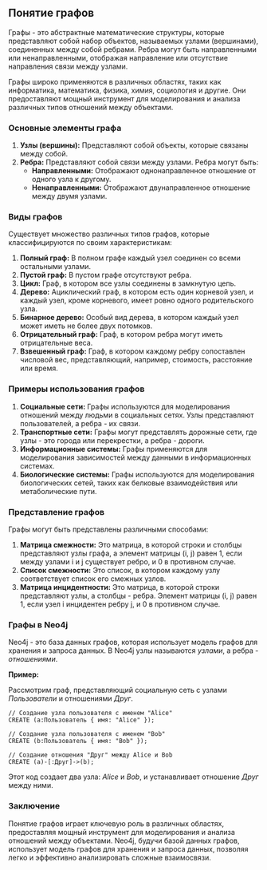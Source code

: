 ## Понятие графов

Графы - это абстрактные математические структуры, которые представляют собой набор объектов, называемых узлами (вершинами), соединенных между собой ребрами. Ребра могут быть направленными или ненаправленными, отображая направление или отсутствие направления связи между узлами.

Графы широко применяются в различных областях, таких как информатика, математика, физика, химия, социология и другие. Они предоставляют мощный инструмент для моделирования и анализа различных типов отношений между объектами.

### Основные элементы графа

1. **Узлы (вершины):**  Представляют собой объекты, которые связаны между собой.
2. **Ребра:**  Представляют собой связи между узлами. Ребра могут быть:
    - **Направленными:**  Отображают однонаправленное отношение от одного узла к другому.
    - **Ненаправленными:**  Отображают двунаправленное отношение между двумя узлами.

### Виды графов

Существует множество различных типов графов, которые классифицируются по своим характеристикам:

1. **Полный граф:**  В полном графе каждый узел соединен со всеми остальными узлами.
2. **Пустой граф:** В пустом графе отсутствуют ребра.
3. **Цикл:**  Граф, в котором все узлы соединены в замкнутую цепь.
4. **Дерево:**  Ациклический граф, в котором есть один корневой узел, и каждый узел, кроме корневого, имеет ровно одного родительского узла.
5. **Бинарное дерево:**  Особый вид дерева, в котором каждый узел может иметь не более двух потомков.
6. **Отрицательный граф:**  Граф, в котором ребра могут иметь отрицательные веса.
7. **Взвешенный граф:**  Граф, в котором каждому ребру сопоставлен числовой вес, представляющий, например, стоимость, расстояние или время.

### Примеры использования графов

1. **Социальные сети:**  Графы используются для моделирования отношений между людьми в социальных сетях. Узлы представляют пользователей, а ребра - их связи.
2. **Транспортные сети:**  Графы могут представлять дорожные сети, где узлы - это города или перекрестки, а ребра - дороги. 
3. **Информационные системы:**  Графы применяются для моделирования зависимостей между данными в информационных системах. 
4. **Биологические системы:**  Графы используются для моделирования биологических сетей, таких как белковые взаимодействия или метаболические пути.

### Представление графов

Графы могут быть представлены различными способами:

1. **Матрица смежности:**  Это матрица, в которой строки и столбцы представляют узлы графа, а элемент матрицы (i, j) равен 1, если между узлами i и j существует ребро, и 0 в противном случае.
2. **Список смежности:**  Это список, в котором каждому узлу соответствует список его смежных узлов.
3. **Матрица инцидентности:**  Это матрица, в которой строки представляют узлы, а столбцы - ребра. Элемент матрицы (i, j) равен 1, если узел i инцидентен ребру j, и 0 в противном случае.

### Графы в Neo4j

Neo4j - это база данных графов, которая использует модель графов для хранения и запроса данных. В Neo4j узлы называются *узлами*, а ребра - *отношениями*.

**Пример:**

Рассмотрим граф, представляющий социальную сеть с узлами *Пользователи* и отношениями *Друг*.

```cypher
// Создание узла пользователя с именем "Alice"
CREATE (a:Пользователь { имя: "Alice" });

// Создание узла пользователя с именем "Bob"
CREATE (b:Пользователь { имя: "Bob" });

// Создание отношения "Друг" между Alice и Bob
CREATE (a)-[:Друг]->(b);
```

Этот код создает два узла: *Alice* и *Bob*, и устанавливает отношение *Друг* между ними.

### Заключение

Понятие графов играет ключевую роль в различных областях, предоставляя мощный инструмент для моделирования и анализа отношений между объектами. Neo4j, будучи базой данных графов, использует модель графов для хранения и запроса данных, позволяя легко и эффективно анализировать сложные взаимосвязи.
